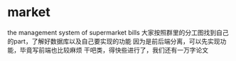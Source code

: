 # market
the management system of supermarket bills
大家按照群里的分工图找到自己的part，了解好数据库以及自己要实现的功能
因为是前后端分离，可以先实现功能，毕竟写前端也比较麻烦
干吧类，得快些进行了，我们还有一万字论文
